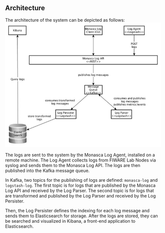 ## Architecture
The architecture of the system can be depicted as follows:
![system architecture](img/monasca_log_api.jpg)

The logs are sent to the system by the Monasca Log Agent, installed on a remote machine. The Log Agent collects logs from FIWARE Lab Nodes via syslog and sends them to the Monasca Log API. The logs are then published into the Kafka message queue.

In Kafka, two topics for the publishing of logs are defined: `monasca-log` and `logstash-log`. The first topic is for logs that are published by the Monasca Log API and received by the Log Parser. The second topic is for logs that are transformed and published by the Log Parser and received by the Log Persister.

Then, the Log Persister defines the indexing for each log message and sends them to Elasticsearch for storage. After the logs are stored, they can be searched and visualized in Kibana, a front-end application to Elasticsearch.
